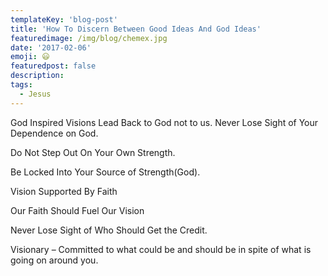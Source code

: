```yaml
---
templateKey: 'blog-post'
title: 'How To Discern Between Good Ideas And God Ideas'
featuredimage: /img/blog/chemex.jpg
date: '2017-02-06'
emoji: 😃
featuredpost: false
description:
tags:
  - Jesus
---
```


God Inspired Visions Lead Back to God not to us. Never Lose Sight of Your Dependence on God.

Do Not Step Out On Your Own Strength.

Be Locked Into Your Source of Strength(God).

Vision Supported By Faith

Our Faith Should Fuel Our Vision

Never Lose Sight of Who Should Get the Credit.

Visionary – Committed to what could be and should be in spite of what is going on around you.
